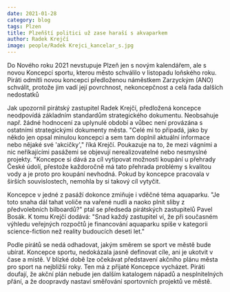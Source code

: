 ```yaml
---
date: 2021-01-28
category: blog
tags: Plzen 
title: Plzeňští politici už zase haraší s akvaparkem
author: Radek Krejčí
image: people/Radek Krejci_kancelar_s.jpg
---
```


Do Nového roku 2021 nevstupuje Plzeň jen s novým kalendářem, ale s novou Koncepcí sportu, kterou město schválilo v listopadu loňského roku. Piráti odmítli novou koncepci předloženou náměstkem Zarzyckým (ANO) schválit, protože jim vadí její povrchnost, nekoncepčnost a celá řada dalších nedostatků

Jak upozornil pirátský zastupitel Radek Krejčí, předložená koncepce neodpovídá základním standardům strategického dokumentu. Neobsahuje např. žádné hodnocení za uplynulé období a vůbec není provázána s ostatními strategickými dokumenty města. "Celé mi to připadá, jako by někdo jen opsal minulou koncepci a sem tam doplnil aktuální informace nebo nějaké své 'akcičky'," říká Krejčí. Poukazuje na to, že mezi vágními a nic neříkajícími pasážemi se objevují nerealizovatelné nebo nesmyslné projekty. "Koncepce si dává za cíl vytipovat možnosti koupání u přehrady České údolí, přestože každoročně má tato přehrada problémy s kvalitou vody a je proto pro koupání nevhodná. Pokud by koncepce pracovala v širších souvislostech, nemohla by si takový cíl vytyčit.

Koncepce v jedné z pasáží dokonce zmiňuje i vděčné téma aquaparku. "Je toto snaha dál tahat voliče na vařené nudli a naoko plnit sliby z předvolebních bilboardů?" ptal se předseda pirátských zastupitelů Pavel Bosák. K tomu Krejčí dodává: "Snad každý zastupitel ví, že při současném výhledu veřejných rozpočtů je financování aquaparku spíše v kategorii science-fiction než reality budoucích deseti let."

Podle pirátů se nedá odhadovat, jakým směrem se sport ve městě bude ubírat. Koncepce sportu, nedokázala jasně definovat cíle, ani je ukotvit v čase a místě. V blízké době lze očekávat představení akčního plánu města pro sport na nejbližší roky. Ten má z přijaté Koncepce vycházet. Piráti doufají, že akční plán nebude jen dalším katalogem nápadů a nesplnitelných přání, a že doopravdy nastaví směřování sportovních projektů ve městě.
